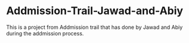 # Addmission-Trail-Jawad-and-Abiy

This is a project from Addmission trail that has done by Jawad and Abiy during the addmission process.